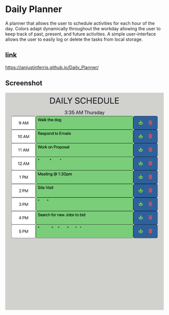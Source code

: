 # Daily Planner

A planner that allows the user to schedule activities for each hour of the day. Colors adapt dynamically throughout the workday allowing the user to keep track of past, present, and future activities. A simple user-interface allows the user to easily log or delete the tasks from local storage.

## link

https://ianjustinferris.github.io/Daily_Planner/

## Screenshot

![Daily_Planner](./Assets/Daily_Planner.png)
